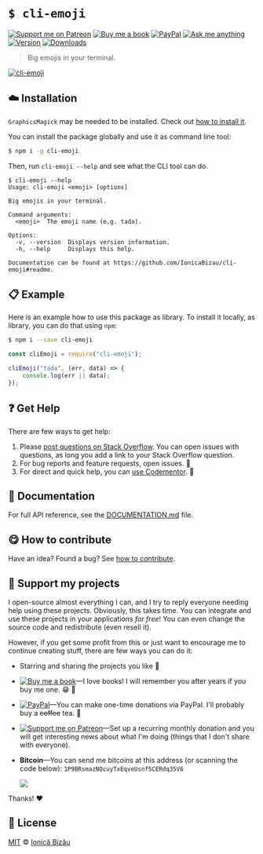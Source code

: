 <!-- Please do not edit this file. Edit the `blah` field in the `package.json` instead. If in doubt, open an issue. -->


# `$ cli-emoji`

 [![Support me on Patreon][badge_patreon]][patreon] [![Buy me a book][badge_amazon]][amazon] [![PayPal][badge_paypal_donate]][paypal-donations] [![Ask me anything](https://img.shields.io/badge/ask%20me-anything-1abc9c.svg)](https://github.com/IonicaBizau/ama) [![Version](https://img.shields.io/npm/v/cli-emoji.svg)](https://www.npmjs.com/package/cli-emoji) [![Downloads](https://img.shields.io/npm/dt/cli-emoji.svg)](https://www.npmjs.com/package/cli-emoji)

> Big emojis in your terminal.

[![cli-emoji](http://i.imgur.com/izu1d8J.png)](#)

## :cloud: Installation


`GraphicsMagick` may be needed to be installed. Check out [how to install it](https://github.com/IonicaBizau/image-to-ascii/blob/master/INSTALLATION.md).


You can install the package globally and use it as command line tool:


```sh
$ npm i -g cli-emoji
```


Then, run `cli-emoji --help` and see what the CLI tool can do.


```
$ cli-emoji --help
Usage: cli-emoji <emoji> [options]

Big emojis in your terminal.

Command arguments:
  <emoji>  The emoji name (e.g. tada).

Options:
  -v, --version  Displays version information.
  -h, --help     Displays this help.

Documentation can be found at https://github.com/IonicaBizau/cli-emoji#readme.
```

## :clipboard: Example


Here is an example how to use this package as library. To install it locally, as library, you can do that using `npm`:

```sh
$ npm i --save cli-emoji
```



```js
const cliEmoji = require("cli-emoji");

cliEmoji("tada", (err, data) => {
    console.log(err || data);
});
```



## :question: Get Help

There are few ways to get help:

 1. Please [post questions on Stack Overflow](https://stackoverflow.com/questions/ask). You can open issues with questions, as long you add a link to your Stack Overflow question.
 2. For bug reports and feature requests, open issues. :bug:
 3. For direct and quick help, you can [use Codementor](https://www.codementor.io/johnnyb). :rocket:


## :memo: Documentation

For full API reference, see the [DOCUMENTATION.md][docs] file.

## :yum: How to contribute
Have an idea? Found a bug? See [how to contribute][contributing].


## :sparkling_heart: Support my projects

I open-source almost everything I can, and I try to reply everyone needing help using these projects. Obviously,
this takes time. You can integrate and use these projects in your applications *for free*! You can even change the source code and redistribute (even resell it).

However, if you get some profit from this or just want to encourage me to continue creating stuff, there are few ways you can do it:

 - Starring and sharing the projects you like :rocket:
 - [![Buy me a book][badge_amazon]][amazon]—I love books! I will remember you after years if you buy me one. :grin: :book:
 - [![PayPal][badge_paypal]][paypal-donations]—You can make one-time donations via PayPal. I'll probably buy a ~~coffee~~ tea. :tea:
 - [![Support me on Patreon][badge_patreon]][patreon]—Set up a recurring monthly donation and you will get interesting news about what I'm doing (things that I don't share with everyone).
 - **Bitcoin**—You can send me bitcoins at this address (or scanning the code below): `1P9BRsmazNQcuyTxEqveUsnf5CERdq35V6`

    ![](https://i.imgur.com/z6OQI95.png)

Thanks! :heart:



## :scroll: License

[MIT][license] © [Ionică Bizău][website]

[badge_patreon]: http://ionicabizau.github.io/badges/patreon.svg
[badge_amazon]: http://ionicabizau.github.io/badges/amazon.svg
[badge_paypal]: http://ionicabizau.github.io/badges/paypal.svg
[badge_paypal_donate]: http://ionicabizau.github.io/badges/paypal_donate.svg
[patreon]: https://www.patreon.com/ionicabizau
[amazon]: http://amzn.eu/hRo9sIZ
[paypal-donations]: https://www.paypal.com/cgi-bin/webscr?cmd=_s-xclick&hosted_button_id=RVXDDLKKLQRJW
[donate-now]: http://i.imgur.com/6cMbHOC.png

[license]: http://showalicense.com/?fullname=Ionic%C4%83%20Biz%C4%83u%20%3Cbizauionica%40gmail.com%3E%20(https%3A%2F%2Fionicabizau.net)&year=2016#license-mit
[website]: https://ionicabizau.net
[contributing]: /CONTRIBUTING.md
[docs]: /DOCUMENTATION.md
